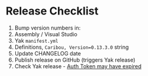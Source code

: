 # Release Checklist

1. Bump version numbers in:
  1. Assembly / Visual Studio
  2. Yak `manifest.yml`
  3. Definitions, `Caribou, Version=0.13.3.0` string
2. Update CHANGELOG date
3. Publish release on GitHub (triggers Yak release)
4. Check Yak release - [Auth Token may have expired](https://discourse.mcneel.com/t/github-action-to-yak/120815)